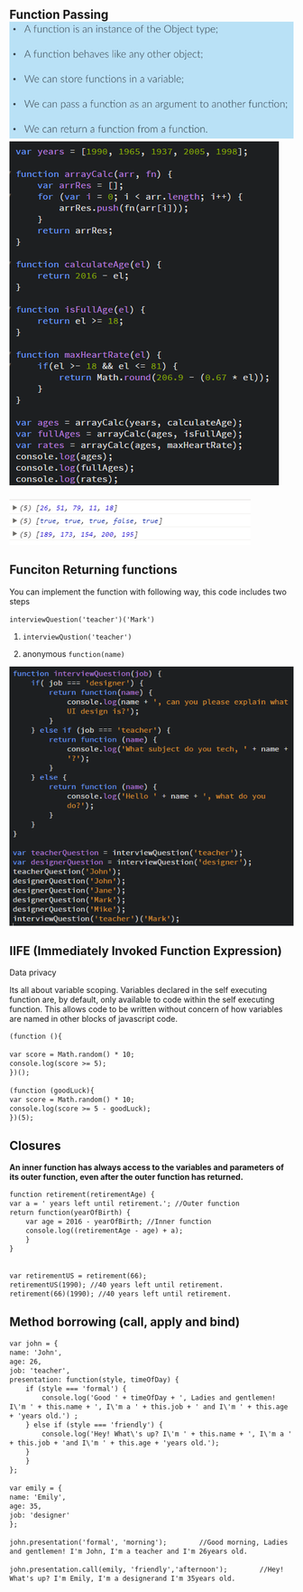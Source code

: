 ## Function Passing![](/assets/js-20)![](/assets/js-21)

![](/assets/js-22)

## Funciton Returning functions

You can implement the function with following way, this code includes two steps

`interviewQuestion('teacher')('Mark')`

1. `interviewQustion('teacher')`

2. anonymous `function(name)`

![](/assets/js-23)

## IIFE \(Immediately Invoked Function Expression\)

Data privacy

Its all about variable scoping. Variables declared in the self executing function are, by default, only available to code within the self executing function. This allows code to be written without concern of how variables are named in other blocks of javascript code.

```
(function (){

var score = Math.random() * 10;
console.log(score >= 5);
})();

(function (goodLuck){
var score = Math.random() * 10;
console.log(score >= 5 - goodLuck);
})(5);
```

## Closures

**An inner function has always access to the variables and parameters of its outer function, even after the outer function has returned.**

```
function retirement(retirementAge) {
var a = ' years left until retirement.'; //Outer function
return function(yearOfBirth) {
    var age = 2016 - yearOfBirth; //Inner function
    console.log((retirementAge - age) + a);
    }
}


var retirementUS = retirement(66);
retirementUS(1990); //40 years left until retirement.
retirement(66)(1990); //40 years left until retirement.
```

## Method borrowing \(call, apply and bind\)

```
var john = {
name: 'John',
age: 26,
job: 'teacher',
presentation: function(style, timeOfDay) {
    if (style === 'formal') {
        console.log('Good ' + timeOfDay + ', Ladies and gentlemen! I\'m ' + this.name + ', I\'m a ' + this.job + ' and I\'m ' + this.age + 'years old.') ;    
    } else if (style === 'friendly') {
        console.log('Hey! What\'s up? I\'m ' + this.name + ', I\'m a ' + this.job + 'and I\'m ' + this.age + 'years old.');
    }
    }
};

var emily = {
name: 'Emily',
age: 35,
job: 'designer'
};

john.presentation('formal', 'morning');        //Good morning, Ladies and gentlemen! I'm John, I'm a teacher and I'm 26years old.

john.presentation.call(emily, 'friendly','afternoon');        //Hey! What's up? I'm Emily, I'm a designerand I'm 35years old.
```



